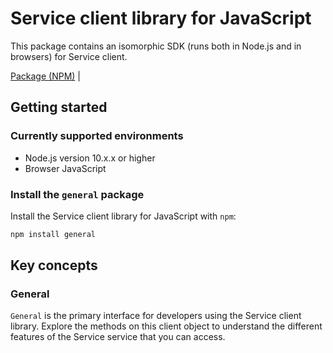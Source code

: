 # Service client library for JavaScript

This package contains an isomorphic SDK (runs both in Node.js and in browsers) for Service client.



[Package (NPM)](https://www.npmjs.com/package/general) |

## Getting started

### Currently supported environments

- Node.js version 10.x.x or higher
- Browser JavaScript


### Install the `general` package

Install the Service client library for JavaScript with `npm`:

```bash
npm install general
```


## Key concepts

### General

`General` is the primary interface for developers using the Service client library. Explore the methods on this client object to understand the different features of the Service service that you can access.


